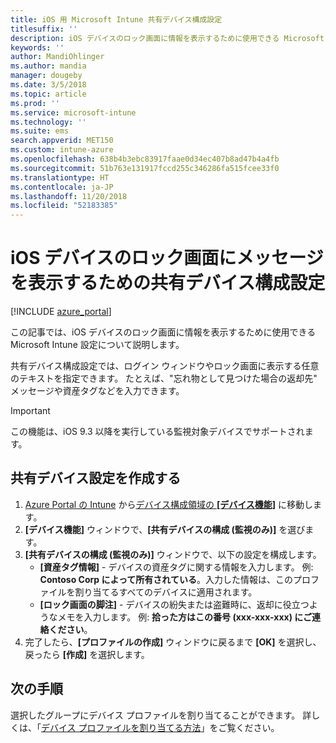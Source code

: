 ```yaml
---
title: iOS 用 Microsoft Intune 共有デバイス構成設定
titlesuffix: ''
description: iOS デバイスのロック画面に情報を表示するために使用できる Microsoft Intune 設定について説明します。
keywords: ''
author: MandiOhlinger
ms.author: mandia
manager: dougeby
ms.date: 3/5/2018
ms.topic: article
ms.prod: ''
ms.service: microsoft-intune
ms.technology: ''
ms.suite: ems
search.appverid: MET150
ms.custom: intune-azure
ms.openlocfilehash: 638b4b3ebc83917faae0d34ec407b8ad47b4a4fb
ms.sourcegitcommit: 51b763e131917fccd255c346286fa515fcee33f0
ms.translationtype: HT
ms.contentlocale: ja-JP
ms.lasthandoff: 11/20/2018
ms.locfileid: "52183385"
---
```

# <a name="shared-device-configuration-settings-to-display-messages-on-the-ios-device-lock-screen"></a>iOS デバイスのロック画面にメッセージを表示するための共有デバイス構成設定

[!INCLUDE [azure_portal](./includes/azure_portal.md)]

この記事では、iOS デバイスのロック画面に情報を表示するために使用できる Microsoft Intune 設定について説明します。

共有デバイス構成設定では、ログイン ウィンドウやロック画面に表示する任意のテキストを指定できます。 たとえば、"忘れ物として見つけた場合の返却先" メッセージや資産タグなどを入力できます。 

>[!IMPORTANT]
> この機能は、iOS 9.3 以降を実行している監視対象デバイスでサポートされます。

## <a name="create-shared-device-settings"></a>共有デバイス設定を作成する

1. [Azure Portal の Intune](https://portal.azure.com) から[デバイス構成領域の **[デバイス機能]**](device-features-configure.md) に移動します。 
1. **[デバイス機能]** ウィンドウで、**[共有デバイスの構成 (監視のみ)]** を選びます。
2. **[共有デバイスの構成 (監視のみ)]** ウィンドウで、以下の設定を構成します。
    - **[資産タグ情報]** - デバイスの資産タグに関する情報を入力します。 例: **Contoso Corp によって所有されている**。入力した情報は、このプロファイルを割り当てるすべてのデバイスに適用されます。
    - **[ロック画面の脚注]** - デバイスの紛失または盗難時に、返却に役立つようなメモを入力します。 例: **拾った方はこの番号 (xxx-xxx-xxx) にご連絡ください**。
3. 完了したら、**[プロファイルの作成]** ウィンドウに戻るまで **[OK]** を選択し、戻ったら **[作成]** を選択します。 


## <a name="next-steps"></a>次の手順

選択したグループにデバイス プロファイルを割り当てることができます。 詳しくは、「[デバイス プロファイルを割り当てる方法](device-profile-assign.md)」をご覧ください。
